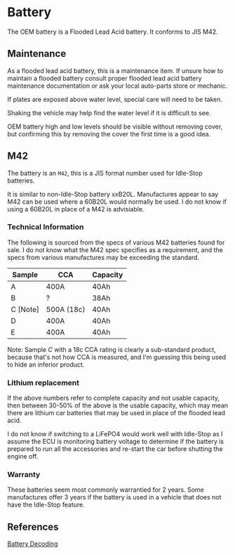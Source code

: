# Battery

The OEM battery is a Flooded Lead Acid battery.  It conforms to JIS M42.


## Maintenance

As a flooded lead acid battery, this is a maintenance item.  If unsure how to
maintain a flooded battery consult proper flooded lead acid battery maintenance
documentation or ask your local auto-parts store or mechanic.

If plates are exposed above water level, special care will need to be taken.

Shaking the vehicle may help find the water level if it is difficult to see.

OEM battery high and low levels should be visible without removing cover, but
confirming this by removing the cover the first time is a good idea.


## M42

The battery is an `M42`, this is a JIS format number used for Idle-Stop batteries.

It is similar to non-Idle-Stop battery xxB20L.  Manufactures appear to say
M42 can be used where a 60B20L would normally be used.  I do not know if
using a 60B20L in place of a M42 is advisiable.


### Technical Information

The following is sourced from the specs of various M42 batteries found for
sale. I do not know what the M42 spec specifies as a requirement, and the
specs from various manufactures may be exceeding the standard.

|   Sample |        CCA | Capacity |
| -------- | ---------- | -------- |
| A        | 400A       | 40Ah     |
| B        | ?          | 38Ah     |
| C [Note] | 500A (18c) | 40Ah     |
| D        | 400A       | 40Ah     |
| E        | 400A       | 40Ah     |

Note: Sample *C* with a 18c CCA rating is clearly a sub-standard product, because
that's not how CCA is measured, and I'm guessing this being used to hide an
inferior product.


### Lithium replacement

If the above numbers refer to complete capacity and not usable capacity, then
between 30-50% of the above is the usable capacity, which may mean there are
lithium car batteries that may be used in place of the flooded lead acid.

I do not know if switching to a LiFePO4 would work well with Idle-Stop as I
assume the ECU is monitoring battery voltage to determine if the battery is
prepared to run all the accessories and re-start the car before shutting the
engine off.


### Warranty

These batteries seem most commonly warrantied for 2 years.  Some manufactures
offer 3 years if the battery is used in a vehicle that does not have the
Idle-Stop feature.


## References

[Battery Decoding](https://www.daihatsu.co.jp/accessory/mokuteki/mordal_battery.htm)
